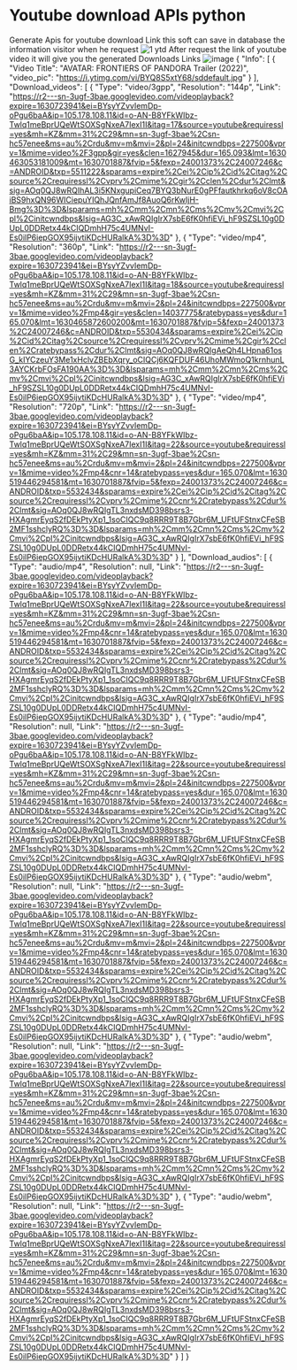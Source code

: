# Youtube download APIs python
 Generate Apis for youtube download Link this soft can save in database the information visitor when he request
 ![1 ytd](https://user-images.githubusercontent.com/51479761/132063912-7b836f2c-d2f7-4bb8-9693-d7be72bb15cd.JPG)
 After request the link of youtube video it will give you the generated Downloads Links
 ![image](https://user-images.githubusercontent.com/51479761/132064188-59a77a0d-8532-42a3-ae6c-852bce7d8943.png)
{
    "Info": [
        {
            "Video Title": "AVATAR: FRONTIERS OF PANDORA Trailer (2022)",
            "video_pic": "https://i.ytimg.com/vi/BYQ8S5xtY68/sddefault.jpg"
        }
    ],
    "Download_videos": [
        {
            "Type": "video/3gpp",
            "Resolution": "144p",
            "Link": "https://r2---sn-3ugf-3bae.googlevideo.com/videoplayback?expire=1630723941&ei=BYsyYZvvIemDp-oPgu6baA&ip=105.178.108.11&id=o-AN-B8YFkWIbz-Twlq1meBprUQeWtSOXSgNxeA7IexI1I&itag=17&source=youtube&requiressl=yes&mh=KZ&mm=31%2C29&mn=sn-3ugf-3bae%2Csn-hc57enee&ms=au%2Crdu&mv=m&mvi=2&pl=24&initcwndbps=227500&vprv=1&mime=video%2F3gpp&gir=yes&clen=1627945&dur=165.093&lmt=1630463053181009&mt=1630701887&fvip=5&fexp=24001373%2C24007246&c=ANDROID&txp=5511222&sparams=expire%2Cei%2Cip%2Cid%2Citag%2Csource%2Crequiressl%2Cvprv%2Cmime%2Cgir%2Cclen%2Cdur%2Clmt&sig=AOq0QJ8wRQIhAL3i5KNxgupiCeq7BYQ3bNurE0gPFfautkhrkq6oV8cOAiBS9hxQN96WICiepuYIQhJQnfAmJf8AuoQ6rKwIjH-Bmg%3D%3D&lsparams=mh%2Cmm%2Cmn%2Cms%2Cmv%2Cmvi%2Cpl%2Cinitcwndbps&lsig=AG3C_xAwRQIgIrX7sbE6fK0hfiEVi_hF9SZSL10g0DUpL0DDRetx44kCIQDmhH75c4UMNvI-Es0ilP6iepGOX95ijvtiKDcHURalkA%3D%3D"
        },
        {
            "Type": "video/mp4",
            "Resolution": "360p",
            "Link": "https://r2---sn-3ugf-3bae.googlevideo.com/videoplayback?expire=1630723941&ei=BYsyYZvvIemDp-oPgu6baA&ip=105.178.108.11&id=o-AN-B8YFkWIbz-Twlq1meBprUQeWtSOXSgNxeA7IexI1I&itag=18&source=youtube&requiressl=yes&mh=KZ&mm=31%2C29&mn=sn-3ugf-3bae%2Csn-hc57enee&ms=au%2Crdu&mv=m&mvi=2&pl=24&initcwndbps=227500&vprv=1&mime=video%2Fmp4&gir=yes&clen=14037775&ratebypass=yes&dur=165.070&lmt=1630465872600200&mt=1630701887&fvip=5&fexp=24001373%2C24007246&c=ANDROID&txp=5530434&sparams=expire%2Cei%2Cip%2Cid%2Citag%2Csource%2Crequiressl%2Cvprv%2Cmime%2Cgir%2Cclen%2Cratebypass%2Cdur%2Clmt&sig=AOq0QJ8wRQIgAeQh4LHpna61osG_kIYCzeuY3Me1xHclvZBEbXqry_oCIQCj6KQFDUF46UhoMWmoQ1krnhunL3AYCKrbFOsFA190AA%3D%3D&lsparams=mh%2Cmm%2Cmn%2Cms%2Cmv%2Cmvi%2Cpl%2Cinitcwndbps&lsig=AG3C_xAwRQIgIrX7sbE6fK0hfiEVi_hF9SZSL10g0DUpL0DDRetx44kCIQDmhH75c4UMNvI-Es0ilP6iepGOX95ijvtiKDcHURalkA%3D%3D"
        },
        {
            "Type": "video/mp4",
            "Resolution": "720p",
            "Link": "https://r2---sn-3ugf-3bae.googlevideo.com/videoplayback?expire=1630723941&ei=BYsyYZvvIemDp-oPgu6baA&ip=105.178.108.11&id=o-AN-B8YFkWIbz-Twlq1meBprUQeWtSOXSgNxeA7IexI1I&itag=22&source=youtube&requiressl=yes&mh=KZ&mm=31%2C29&mn=sn-3ugf-3bae%2Csn-hc57enee&ms=au%2Crdu&mv=m&mvi=2&pl=24&initcwndbps=227500&vprv=1&mime=video%2Fmp4&cnr=14&ratebypass=yes&dur=165.070&lmt=1630519446294581&mt=1630701887&fvip=5&fexp=24001373%2C24007246&c=ANDROID&txp=5532434&sparams=expire%2Cei%2Cip%2Cid%2Citag%2Csource%2Crequiressl%2Cvprv%2Cmime%2Ccnr%2Cratebypass%2Cdur%2Clmt&sig=AOq0QJ8wRQIgTL3nxdsMD398bsrs3-HXAgmrEyqS2fDEkPtyXp1_1soCIQC9q8RRR9T8B7Gbr6M_UFtUFStnxCFeSB2MF1sshclyRQ%3D%3D&lsparams=mh%2Cmm%2Cmn%2Cms%2Cmv%2Cmvi%2Cpl%2Cinitcwndbps&lsig=AG3C_xAwRQIgIrX7sbE6fK0hfiEVi_hF9SZSL10g0DUpL0DDRetx44kCIQDmhH75c4UMNvI-Es0ilP6iepGOX95ijvtiKDcHURalkA%3D%3D"
        }
    ],
    "Download_audios": [
        {
            "Type": "audio/mp4",
            "Resolution": null,
            "Link": "https://r2---sn-3ugf-3bae.googlevideo.com/videoplayback?expire=1630723941&ei=BYsyYZvvIemDp-oPgu6baA&ip=105.178.108.11&id=o-AN-B8YFkWIbz-Twlq1meBprUQeWtSOXSgNxeA7IexI1I&itag=22&source=youtube&requiressl=yes&mh=KZ&mm=31%2C29&mn=sn-3ugf-3bae%2Csn-hc57enee&ms=au%2Crdu&mv=m&mvi=2&pl=24&initcwndbps=227500&vprv=1&mime=video%2Fmp4&cnr=14&ratebypass=yes&dur=165.070&lmt=1630519446294581&mt=1630701887&fvip=5&fexp=24001373%2C24007246&c=ANDROID&txp=5532434&sparams=expire%2Cei%2Cip%2Cid%2Citag%2Csource%2Crequiressl%2Cvprv%2Cmime%2Ccnr%2Cratebypass%2Cdur%2Clmt&sig=AOq0QJ8wRQIgTL3nxdsMD398bsrs3-HXAgmrEyqS2fDEkPtyXp1_1soCIQC9q8RRR9T8B7Gbr6M_UFtUFStnxCFeSB2MF1sshclyRQ%3D%3D&lsparams=mh%2Cmm%2Cmn%2Cms%2Cmv%2Cmvi%2Cpl%2Cinitcwndbps&lsig=AG3C_xAwRQIgIrX7sbE6fK0hfiEVi_hF9SZSL10g0DUpL0DDRetx44kCIQDmhH75c4UMNvI-Es0ilP6iepGOX95ijvtiKDcHURalkA%3D%3D"
        },
        {
            "Type": "audio/mp4",
            "Resolution": null,
            "Link": "https://r2---sn-3ugf-3bae.googlevideo.com/videoplayback?expire=1630723941&ei=BYsyYZvvIemDp-oPgu6baA&ip=105.178.108.11&id=o-AN-B8YFkWIbz-Twlq1meBprUQeWtSOXSgNxeA7IexI1I&itag=22&source=youtube&requiressl=yes&mh=KZ&mm=31%2C29&mn=sn-3ugf-3bae%2Csn-hc57enee&ms=au%2Crdu&mv=m&mvi=2&pl=24&initcwndbps=227500&vprv=1&mime=video%2Fmp4&cnr=14&ratebypass=yes&dur=165.070&lmt=1630519446294581&mt=1630701887&fvip=5&fexp=24001373%2C24007246&c=ANDROID&txp=5532434&sparams=expire%2Cei%2Cip%2Cid%2Citag%2Csource%2Crequiressl%2Cvprv%2Cmime%2Ccnr%2Cratebypass%2Cdur%2Clmt&sig=AOq0QJ8wRQIgTL3nxdsMD398bsrs3-HXAgmrEyqS2fDEkPtyXp1_1soCIQC9q8RRR9T8B7Gbr6M_UFtUFStnxCFeSB2MF1sshclyRQ%3D%3D&lsparams=mh%2Cmm%2Cmn%2Cms%2Cmv%2Cmvi%2Cpl%2Cinitcwndbps&lsig=AG3C_xAwRQIgIrX7sbE6fK0hfiEVi_hF9SZSL10g0DUpL0DDRetx44kCIQDmhH75c4UMNvI-Es0ilP6iepGOX95ijvtiKDcHURalkA%3D%3D"
        },
        {
            "Type": "audio/webm",
            "Resolution": null,
            "Link": "https://r2---sn-3ugf-3bae.googlevideo.com/videoplayback?expire=1630723941&ei=BYsyYZvvIemDp-oPgu6baA&ip=105.178.108.11&id=o-AN-B8YFkWIbz-Twlq1meBprUQeWtSOXSgNxeA7IexI1I&itag=22&source=youtube&requiressl=yes&mh=KZ&mm=31%2C29&mn=sn-3ugf-3bae%2Csn-hc57enee&ms=au%2Crdu&mv=m&mvi=2&pl=24&initcwndbps=227500&vprv=1&mime=video%2Fmp4&cnr=14&ratebypass=yes&dur=165.070&lmt=1630519446294581&mt=1630701887&fvip=5&fexp=24001373%2C24007246&c=ANDROID&txp=5532434&sparams=expire%2Cei%2Cip%2Cid%2Citag%2Csource%2Crequiressl%2Cvprv%2Cmime%2Ccnr%2Cratebypass%2Cdur%2Clmt&sig=AOq0QJ8wRQIgTL3nxdsMD398bsrs3-HXAgmrEyqS2fDEkPtyXp1_1soCIQC9q8RRR9T8B7Gbr6M_UFtUFStnxCFeSB2MF1sshclyRQ%3D%3D&lsparams=mh%2Cmm%2Cmn%2Cms%2Cmv%2Cmvi%2Cpl%2Cinitcwndbps&lsig=AG3C_xAwRQIgIrX7sbE6fK0hfiEVi_hF9SZSL10g0DUpL0DDRetx44kCIQDmhH75c4UMNvI-Es0ilP6iepGOX95ijvtiKDcHURalkA%3D%3D"
        },
        {
            "Type": "audio/webm",
            "Resolution": null,
            "Link": "https://r2---sn-3ugf-3bae.googlevideo.com/videoplayback?expire=1630723941&ei=BYsyYZvvIemDp-oPgu6baA&ip=105.178.108.11&id=o-AN-B8YFkWIbz-Twlq1meBprUQeWtSOXSgNxeA7IexI1I&itag=22&source=youtube&requiressl=yes&mh=KZ&mm=31%2C29&mn=sn-3ugf-3bae%2Csn-hc57enee&ms=au%2Crdu&mv=m&mvi=2&pl=24&initcwndbps=227500&vprv=1&mime=video%2Fmp4&cnr=14&ratebypass=yes&dur=165.070&lmt=1630519446294581&mt=1630701887&fvip=5&fexp=24001373%2C24007246&c=ANDROID&txp=5532434&sparams=expire%2Cei%2Cip%2Cid%2Citag%2Csource%2Crequiressl%2Cvprv%2Cmime%2Ccnr%2Cratebypass%2Cdur%2Clmt&sig=AOq0QJ8wRQIgTL3nxdsMD398bsrs3-HXAgmrEyqS2fDEkPtyXp1_1soCIQC9q8RRR9T8B7Gbr6M_UFtUFStnxCFeSB2MF1sshclyRQ%3D%3D&lsparams=mh%2Cmm%2Cmn%2Cms%2Cmv%2Cmvi%2Cpl%2Cinitcwndbps&lsig=AG3C_xAwRQIgIrX7sbE6fK0hfiEVi_hF9SZSL10g0DUpL0DDRetx44kCIQDmhH75c4UMNvI-Es0ilP6iepGOX95ijvtiKDcHURalkA%3D%3D"
        },
        {
            "Type": "audio/webm",
            "Resolution": null,
            "Link": "https://r2---sn-3ugf-3bae.googlevideo.com/videoplayback?expire=1630723941&ei=BYsyYZvvIemDp-oPgu6baA&ip=105.178.108.11&id=o-AN-B8YFkWIbz-Twlq1meBprUQeWtSOXSgNxeA7IexI1I&itag=22&source=youtube&requiressl=yes&mh=KZ&mm=31%2C29&mn=sn-3ugf-3bae%2Csn-hc57enee&ms=au%2Crdu&mv=m&mvi=2&pl=24&initcwndbps=227500&vprv=1&mime=video%2Fmp4&cnr=14&ratebypass=yes&dur=165.070&lmt=1630519446294581&mt=1630701887&fvip=5&fexp=24001373%2C24007246&c=ANDROID&txp=5532434&sparams=expire%2Cei%2Cip%2Cid%2Citag%2Csource%2Crequiressl%2Cvprv%2Cmime%2Ccnr%2Cratebypass%2Cdur%2Clmt&sig=AOq0QJ8wRQIgTL3nxdsMD398bsrs3-HXAgmrEyqS2fDEkPtyXp1_1soCIQC9q8RRR9T8B7Gbr6M_UFtUFStnxCFeSB2MF1sshclyRQ%3D%3D&lsparams=mh%2Cmm%2Cmn%2Cms%2Cmv%2Cmvi%2Cpl%2Cinitcwndbps&lsig=AG3C_xAwRQIgIrX7sbE6fK0hfiEVi_hF9SZSL10g0DUpL0DDRetx44kCIQDmhH75c4UMNvI-Es0ilP6iepGOX95ijvtiKDcHURalkA%3D%3D"
        }
    ]
}

